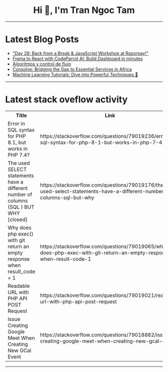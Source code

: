 <h1 align="center">Hi 👋, I'm Tran Ngoc Tam</h1>

---

# Latest Blog Posts 
<!-- BLOG-POST-LIST:START -->
- [&quot;Day 28: Back from a Break &amp; JavaScript Workshop at Razorpay!&quot;](https://dev.to/jasman_deep_58679206bad26/day-28-back-from-a-break-javascript-workshop-at-razorpay-3elj)
- [Figma to React with CodeParrot AI: Build Dashboard in minutes](https://dev.to/codeparrot/figma-to-react-with-codeparrot-ai-build-dashboard-in-minutes-3534)
- [Algoritmos y control de flujo](https://dev.to/fernandomoyano/-algoritmos-y-control-de-flujo-14dh)
- [Consolve: Bridging the Gap to Essential Services in Africa](https://dev.to/fasakinhenry/consolve-bridging-the-gap-to-essential-services-in-africa-3pgk)
- [Machine Learning Tutorials: Dive into Powerful Techniques 🧠](https://dev.to/labex/machine-learning-tutorials-dive-into-powerful-techniques-494l)
<!-- BLOG-POST-LIST:END -->

---

# Latest stack oveflow activity
<table>
  <tr><th>Title</th><th>Link</th></tr>
  <!-- STACKOVERFLOW:START --><tr><td>Error in SQL syntax for PHP 8.1, but works in PHP 7.4?</td><td>https://stackoverflow.com/questions/79019236/error-in-sql-syntax-for-php-8-1-but-works-in-php-7-4</td></tr><tr><td>The used SELECT statements have a different number of columns &lpar;SQL &rpar; BUT WHY [closed]</td><td>https://stackoverflow.com/questions/79019176/the-used-select-statements-have-a-different-number-of-columns-sql-but-why</td></tr><tr><td>Why does php exec&lpar;&rpar; with git return an empty response when result_code = 1</td><td>https://stackoverflow.com/questions/79019065/why-does-php-exec-with-git-return-an-empty-response-when-result-code-1</td></tr><tr><td>Readable URL with PHP API POST Request</td><td>https://stackoverflow.com/questions/79019021/readable-url-with-php-api-post-request</td></tr><tr><td>Issue Creating Google Meet When Creating New GCal Event</td><td>https://stackoverflow.com/questions/79018882/issue-creating-google-meet-when-creating-new-gcal-event</td></tr><!-- STACKOVERFLOW:END -->
</table>

---


